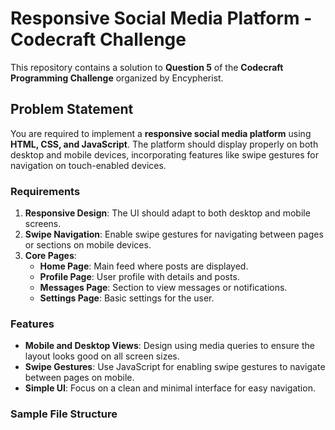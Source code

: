 # Responsive Social Media Platform - Codecraft Challenge

This repository contains a solution to **Question 5** of the **Codecraft Programming Challenge** organized by Encypherist.

## Problem Statement

You are required to implement a **responsive social media platform** using **HTML, CSS, and JavaScript**. The platform should display properly on both desktop and mobile devices, incorporating features like swipe gestures for navigation on touch-enabled devices.

### Requirements

1. **Responsive Design**: The UI should adapt to both desktop and mobile screens.
2. **Swipe Navigation**: Enable swipe gestures for navigating between pages or sections on mobile devices.
3. **Core Pages**:
   - **Home Page**: Main feed where posts are displayed.
   - **Profile Page**: User profile with details and posts.
   - **Messages Page**: Section to view messages or notifications.
   - **Settings Page**: Basic settings for the user.

### Features

- **Mobile and Desktop Views**: Design using media queries to ensure the layout looks good on all screen sizes.
- **Swipe Gestures**: Use JavaScript for enabling swipe gestures to navigate between pages on mobile.
- **Simple UI**: Focus on a clean and minimal interface for easy navigation.

### Sample File Structure

